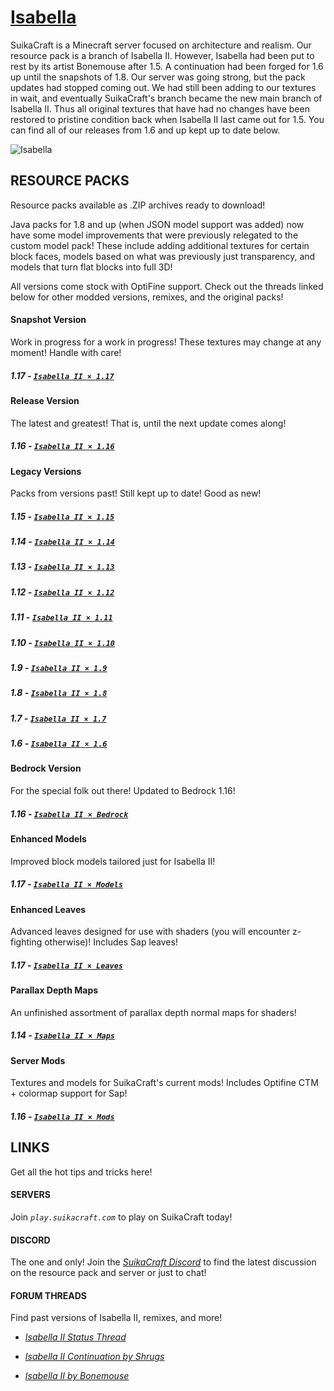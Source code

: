 # [Isabella](http://suikacraft.com)

SuikaCraft is a Minecraft server focused on architecture and realism. Our resource pack is a branch of Isabella II. However, Isabella had been put to rest by its artist Bonemouse after 1.5. A continuation had been forged for 1.6 up until the snapshots of 1.8. Our server was going strong, but the pack updates had stopped coming out. We had still been adding to our textures in wait, and eventually SuikaCraft's branch became the new main branch of Isabella II. Thus all original textures that have had no changes have been restored to pristine condition back when Isabella II last came out for 1.5. You can find all of our releases from 1.6 and up kept up to date below.

![Isabella](https://raw.githubusercontent.com/yurisuika/Isabella/master/Isabella%20II%20×%201.13/pack.png)

## RESOURCE PACKS

Resource packs available as .ZIP archives ready to download!

Java packs for 1.8 and up (when JSON model support was added) now have some model improvements that were previously relegated to the custom model pack! These include adding additional textures for certain block faces, models based on what was previously just transparency, and models that turn flat blocks into full 3D!

All versions come stock with OptiFine support. Check out the threads linked below for other modded versions, remixes, and the original packs!

#### Snapshot Version

Work in progress for a work in progress! These textures may change at any moment! Handle with care!

##### 1.17 - [*`Isabella II × 1.17`*](https://github.com/yurisuika/Isabella/raw/master/Archives/Isabella%20II%20×%201.17.zip)

#### Release Version

The latest and greatest! That is, until the next update comes along!

##### 1.16 - [*`Isabella II × 1.16`*](https://github.com/yurisuika/Isabella/raw/master/Archives/Isabella%20II%20×%201.16.zip)

#### Legacy Versions

Packs from versions past! Still kept up to date! Good as new!

##### 1.15 - [*`Isabella II × 1.15`*](https://github.com/yurisuika/Isabella/raw/master/Archives/Isabella%20II%20×%201.15.zip)

##### 1.14 - [*`Isabella II × 1.14`*](https://github.com/yurisuika/Isabella/raw/master/Archives/Isabella%20II%20×%201.14.zip)

##### 1.13 - [*`Isabella II × 1.13`*](https://github.com/yurisuika/Isabella/raw/master/Archives/Isabella%20II%20×%201.13.zip)

##### 1.12 - [*`Isabella II × 1.12`*](https://github.com/yurisuika/Isabella/raw/master/Archives/Isabella%20II%20×%201.12.zip)

##### 1.11 - [*`Isabella II × 1.11`*](https://github.com/yurisuika/Isabella/raw/master/Archives/Isabella%20II%20×%201.11.zip)

##### 1.10 - [*`Isabella II × 1.10`*](https://github.com/yurisuika/Isabella/raw/master/Archives/Isabella%20II%20×%201.10.zip)

##### 1.9 - [*`Isabella II × 1.9`*](https://github.com/yurisuika/Isabella/raw/master/Archives/Isabella%20II%20×%201.9.zip)

##### 1.8 - [*`Isabella II × 1.8`*](https://github.com/yurisuika/Isabella/raw/master/Archives/Isabella%20II%20×%201.8.zip)

##### 1.7 - [*`Isabella II × 1.7`*](https://github.com/yurisuika/Isabella/raw/master/Archives/Isabella%20II%20×%201.7.zip)

##### 1.6 - [*`Isabella II × 1.6`*](https://github.com/yurisuika/Isabella/raw/master/Archives/Isabella%20II%20×%201.6.zip)

#### Bedrock Version

For the special folk out there! Updated to Bedrock 1.16!

##### 1.16 - [*`Isabella II × Bedrock`*](https://github.com/yurisuika/Isabella/raw/master/Archives/Isabella%20II%20×%20Bedrock.mcpack)

#### Enhanced Models

Improved block models tailored just for Isabella II!

##### 1.17 - [*`Isabella II × Models`*](https://github.com/yurisuika/Isabella/raw/master/Archives/Isabella%20II%20×%20Models.zip)


#### Enhanced Leaves

Advanced leaves designed for use with shaders (you will encounter z-fighting otherwise)! Includes Sap leaves!

##### 1.17 - [*`Isabella II × Leaves`*](https://github.com/yurisuika/Isabella/raw/master/Archives/Isabella%20II%20×%20Leaves.zip)


#### Parallax Depth Maps

An unfinished assortment of parallax depth normal maps for shaders!

##### 1.14 - [*`Isabella II × Maps`*](https://github.com/yurisuika/Isabella/raw/master/Archives/Isabella%20II%20×%20Maps.zip)

#### Server Mods

Textures and models for SuikaCraft's current mods! Includes Optifine CTM + colormap support for Sap!

##### 1.16 - [*`Isabella II × Mods`*](https://github.com/yurisuika/Isabella/raw/master/Archives/Isabella%20II%20×%20Mods.zip)

## LINKS

Get all the hot tips and tricks here!

#### SERVERS

Join *`play.suikacraft.com`* to play on SuikaCraft today!

#### DISCORD

The one and only! Join the *[SuikaCraft Discord](https://discord.gg/0zdNEkQle7Qg9C1H)* to find the latest discussion on the resource pack and server or just to chat!

#### FORUM THREADS

Find past versions of Isabella II, remixes, and more!

* *[Isabella II Status Thread](http://www.minecraftforum.net/forums/mapping-and-modding-java-edition/resource-packs/resource-pack-discussion/2745599)*

* *[Isabella II Continuation by Shrugs](https://www.minecraftforum.net/forums/mapping-and-modding-java-edition/resource-packs/1244972-16x-1-6-1-7-1-8beta-isabella-ii-unofficial-thread)*

* *[Isabella II by Bonemouse](http://www.minecraftforum.net/forums/mapping-and-modding-java-edition/resource-packs/1226573)*
